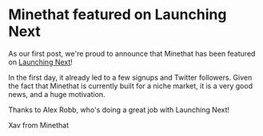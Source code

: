 # Minethat featured on Launching Next

As our first post, we're proud to announce that Minethat has been featured on [Launching Next](launchingnext.com)!

In the first day, it already led to a few signups and Twitter followers. Given the fact that Minethat is currently built for a niche market, it is a very good news, and a huge motivation.

Thanks to Alex Robb, who's doing a great job with Launching Next!

<span class="little">Xav from Minethat</span>

